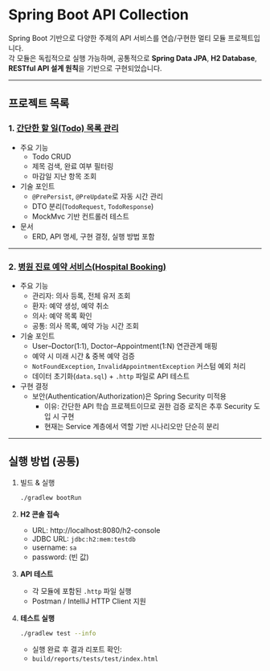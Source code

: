 # Spring Boot API Collection

Spring Boot 기반으로 다양한 주제의 API 서비스를 연습/구현한 멀티 모듈 프로젝트입니다.  
각 모듈은 독립적으로 실행 가능하며, 공통적으로 **Spring Data JPA**, **H2 Database**, **RESTful API 설계 원칙**을 기반으로 구현되었습니다.

---

## 프로젝트 목록

### 1. [간단한 할 일(Todo) 목록 관리](./todolist)
- 주요 기능
    - Todo CRUD
    - 제목 검색, 완료 여부 필터링
    - 마감일 지난 항목 조회
- 기술 포인트
    - `@PrePersist`, `@PreUpdate`로 자동 시간 관리
    - DTO 분리(`TodoRequest`, `TodoResponse`)
    - MockMvc 기반 컨트롤러 테스트
- 문서
    - ERD, API 명세, 구현 결정, 실행 방법 포함

---

### 2. [병원 진료 예약 서비스(Hospital Booking)](./hospitalbooking)
- 주요 기능
    - 관리자: 의사 등록, 전체 유저 조회
    - 환자: 예약 생성, 예약 취소
    - 의사: 예약 목록 확인
    - 공통: 의사 목록, 예약 가능 시간 조회
- 기술 포인트
    - User–Doctor(1:1), Doctor–Appointment(1:N) 연관관계 매핑
    - 예약 시 미래 시간 & 중복 예약 검증
    - `NotFoundException`, `InvalidAppointmentException` 커스텀 예외 처리
    - 데이터 초기화(`data.sql`) + `.http` 파일로 API 테스트
- 구현 결정
    - 보안(Authentication/Authorization)은 Spring Security 미적용
        - 이유: 간단한 API 학습 프로젝트이므로 권한 검증 로직은 추후 Security 도입 시 구현
        - 현재는 Service 계층에서 역할 기반 시나리오만 단순히 분리

---

## 실행 방법 (공통)

1. 빌드 & 실행
   ```bash
   ./gradlew bootRun
   ```

2. **H2 콘솔 접속**
    - URL: http://localhost:8080/h2-console
    - JDBC URL: `jdbc:h2:mem:testdb`
    - username: `sa`
    - password: (빈 값)

3. **API 테스트**
    - 각 모듈에 포함된 `.http` 파일 실행
    - Postman / IntelliJ HTTP Client 지원

4. **테스트 실행**
   ```bash
   ./gradlew test --info
   ```
    - 실행 완료 후 결과 리포트 확인:
    - `build/reports/tests/test/index.html`